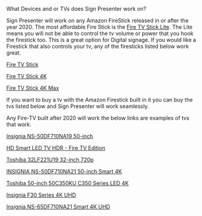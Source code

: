 What Devices and or TVs does Sign Presenter work on?

Sign Presenter will work on any Amazon FireStick released in or after the year 2020. The most affordable Fire Stick is the [Fire TV Stick Lite](https://amzn.to/3letCr1).
The Lite means you will not be able to control the tv volume or power that you hook the firestick too. This is a great option for Digital signage.
If you would like a Firestick that also controls your tv, any of the firesticks listed below work great.

[Fire TV Stick](https://amzn.to/3G6CElN)

[Fire TV Stick 4K](https://amzn.to/3lRrBEW)

[Fire TV Stick 4K Max](https://amzn.to/3jaApUG)

If you want to buy a tv with the Amazon Firestick built in it you can buy the tvs listed below and Sign Presenter will work seamlessly. 

Any Fire-TV built after 2020 will work the below links are examples of tvs that work.

[Insignia NS-50DF710NA19 50-inch](https://amzn.to/3j7FxbN)

[HD Smart LED TV HDR - Fire TV Edition ](https://amzn.to/3lPhnEP)

[Toshiba 32LF221U19 32-inch 720p ](https://amzn.to/3vn1Pew)

[INSIGNIA NS-50DF710NA21 50-inch Smart 4K](https://amzn.to/3FUYLv4)

[Toshiba 50-inch 50C350KU C350 Series LED 4K](https://amzn.to/3aQXjLS)

[Insignia F30 Series 4K UHD](https://amzn.to/3DQAdSo)

[Insignia NS-65DF710NA21 Smart 4K UHD](https://amzn.to/3DU1Yth)
